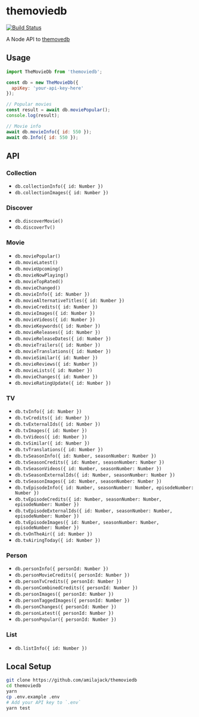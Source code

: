 themoviedb
==========

[![Build Status](https://travis-ci.org/amilajack/themoviedb.svg?branch=master)](https://travis-ci.org/amilajack/themoviedb)

A Node API to [themovedb](https://www.themoviedb.org/?language=en-US)

## Usage

```js
import TheMovieDb from 'themoviedb';

const db = new TheMovieDb({
  apiKey: 'your-api-key-here'
});

// Popular movies
const result = await db.moviePopular();
console.log(result);

// Movie info
await db.movieInfo({ id: 550 });
await db.Info({ id: 550 });
```

## API
### Collection
* `db.collectionInfo({ id: Number })`
* `db.collectionImages({ id: Number })`

### Discover
* `db.discoverMovie()`
* `db.discoverTv()`

### Movie
* `db.moviePopular()`
* `db.movieLatest()`
* `db.movieUpcoming()`
* `db.movieNowPlaying()`
* `db.movieTopRated()`
* `db.movieChanged()`
* `db.movieInfo({ id: Number })`
* `db.movieAlternativeTitles({ id: Number })`
* `db.movieCredits({ id: Number })`
* `db.movieImages({ id: Number })`
* `db.movieVideos({ id: Number })`
* `db.movieKeywords({ id: Number })`
* `db.movieReleases({ id: Number })`
* `db.movieReleaseDates({ id: Number })`
* `db.movieTrailers({ id: Number })`
* `db.movieTranslations({ id: Number })`
* `db.movieSimilar({ id: Number })`
* `db.movieReviews({ id: Number })`
* `db.movieLists({ id: Number })`
* `db.movieChanges({ id: Number })`
* `db.movieRatingUpdate({ id: Number })`

### TV
* `db.tvInfo({ id: Number })`
* `db.tvCredits({ id: Number })`
* `db.tvExternalIds({ id: Number })`
* `db.tvImages({ id: Number })`
* `db.tvVideos({ id: Number })`
* `db.tvSimilar({ id: Number })`
* `db.tvTranslations({ id: Number })`
* `db.tvSeasonInfo({ id: Number, seasonNumber: Number })`
* `db.tvSeasonCredits({ id: Number, seasonNumber: Number })`
* `db.tvSeasonVideos({ id: Number, seasonNumber: Number })`
* `db.tvSeasonExternalIds({ id: Number, seasonNumber: Number })`
* `db.tvSeasonImages({ id: Number, seasonNumber: Number })`
* `db.tvEpisodeInfo({ id: Number, seasonNumber: Number, episodeNumber: Number })`
* `db.tvEpisodeCredits({ id: Number, seasonNumber: Number, episodeNumber: Number })`
* `db.tvEpisodeExternalIds({ id: Number, seasonNumber: Number, episodeNumber: Number })`
* `db.tvEpisodeImages({ id: Number, seasonNumber: Number, episodeNumber: Number })`
* `db.tvOnTheAir({ id: Number })`
* `db.tvAiringToday({ id: Number })`

### Person
* `db.personInfo({ personId: Number })`
* `db.personMovieCredits({ personId: Number })`
* `db.personTvCredits({ personId: Number })`
* `db.personCombinedCredits({ personId: Number })`
* `db.personImages({ personId: Number })`
* `db.personTaggedImages({ personId: Number })`
* `db.personChanges({ personId: Number })`
* `db.personLatest({ personId: Number })`
* `db.personPopular({ personId: Number })`

### List
* `db.listInfo({ id: Number })`

## Local Setup

```bash
git clone https://github.com/amilajack/themoviedb
cd themoviedb
yarn
cp .env.example .env
# Add your API key to `.env`
yarn test
```
